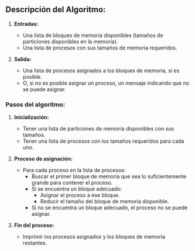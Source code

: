 ## Descripción del Algoritmo:

1. **Entradas:**
   - Una lista de bloques de memoria disponibles (tamaños de particiones disponibles en la memoria).
   - Una lista de procesos con sus tamaños de memoria requeridos.

2. **Salida:**
   - Una lista de procesos asignados a los bloques de memoria, si es posible.
   - O, si no es posible asignar un proceso, un mensaje indicando que no se puede asignar.

### Pasos del algoritmo:

1. **Inicialización:**
   - Tener una lista de particiones de memoria disponibles con sus tamaños.
   - Tener una lista de procesos con los tamaños requeridos para cada uno.

2. **Proceso de asignación:**
   - Para cada proceso en la lista de procesos:
     - Buscar el primer bloque de memoria que sea lo suficientemente grande para contener el proceso.
     - Si se encuentra un bloque adecuado:
       - Asignar el proceso a ese bloque.
       - Reducir el tamaño del bloque de memoria disponible.
     - Si no se encuentra un bloque adecuado, el proceso no se puede asignar.

3. **Fin del proceso:**
   - Imprimir los procesos asignados y los bloques de memoria restantes.